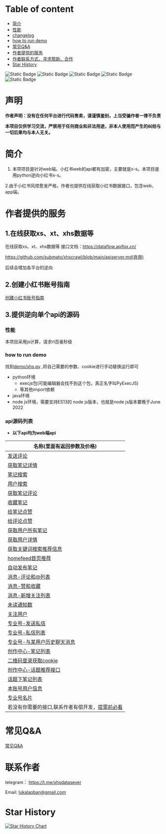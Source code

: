 # Table of content

- [简介](#%E7%AE%80%E4%BB%8B)
- [性能](#%E6%80%A7%E8%83%BD)
- [changelog](#changelog)
- [how to run demo](#how-to-run-demo)
- [常见Q&A](#%E5%B8%B8%E8%A7%81qa)
- [作者提供的服务](#%E4%BD%9C%E8%80%85%E6%8F%90%E4%BE%9B%E7%9A%84%E6%9C%8D%E5%8A%A1)
- [作者联系方式、寻求帮助、合作](#%E4%BD%9C%E8%80%85%E8%81%94%E7%B3%BB%E6%96%B9%E5%BC%8F--%E5%AF%BB%E6%B1%82%E5%B8%AE%E5%8A%A9--%E5%90%88%E4%BD%9C)
- [Star History](#star-history)

![Static Badge](https://img.shields.io/badge/author-submato-gree)
![Static Badge](https://img.shields.io/badge/GitHub-blue?logo=GitHub&labelColor=black)
![Static Badge](https://img.shields.io/badge/author-3.7%2F3.8-blue?logo=Python&label=python&labelColor=black)
![Static Badge](https://img.shields.io/badge/Node.js-v18.16.1-blue?logo=Node.js&labelColor=black)
![Static Badge](https://img.shields.io/badge/java-1.8-blue?logo=java&labelColor=black)

# 声明

**作者声明：没有在任何平台进行代码售卖，请谨慎鉴别，上当受骗作者一律不负责**

**本项目仅供学习交流，严禁用于任何商业和非法用途，非本人使用而产生的纠纷与一切后果均与本人无关。**

# 简介

1. 本项项目是针对web端。小红书web的api都有加密，主要就是x-s。本项目是用python逆向小红书x-s。

2.由于小红书风控愈发严格，作者也提供在线获取小红书数据接口，包含web、app端。


# 作者提供的服务

## 1.在线获取xs、xt、xhs数据等

在线获取xs、xt、xhs数据等
接口文档：https://dataflow.apifox.cn/

https://github.com/submato/xhscrawl/blob/main/apiserver.md(弃用)

后续会增加各平台的逆向

## 2.创建小红书账号指南

[创建小红书账号指南](https://github.com/submato/xhscrawl/blob/main/service/service_index/account_manual.md)   


## 3.提供逆向单个api的源码

### 性能
本项目采用js计算，请求rt百毫秒级


### how to run demo

找到[demo/xhs.py](https://github.com/submato/xhscrawl/blob/main/demo/xhs.py) ,将自己需要的参数、cookie进行手动替换运行即可

- python环境
  - execjs包(可能编辑器会找不到这个包，真正名字叫PyExecJS)
  - 等其他import依赖
- java环境
- node js环境，需要支持ES13的 node js版本，也就是node js版本要晚于June 2022


### api源码列表
- **以下api均为web端api**

| 名称(里面有返回参数及价格)    | 
| ------------------------------------ |
|[发送评论](https://github.com/submato/xhscrawl/blob/main/service/service_index/comment.md)                   |
| [获取笔记详情](https://github.com/submato/xhscrawl/blob/main/service/service_index/note_detail.md)    |
| [笔记搜索](https://github.com/submato/xhscrawl/blob/main/service/service_index/search.md)                  |
| [用户搜索](https://github.com/submato/xhscrawl/blob/main/service/service_index/usersearch.md)                  |
| [获取笔记评论](https://github.com/submato/xhscrawl/blob/main/service/service_index/get_comment.md)                  |
| [收藏笔记](https://github.com/submato/xhscrawl/blob/main/service/service_index/collect_note.md)                |
| [给笔记点赞](https://github.com/submato/xhscrawl/blob/main/service/service_index/like_note.md)  |
| [给评论点赞](https://github.com/submato/xhscrawl/blob/main/service/service_index/like_comment.md)  |
| [获取用户所有笔记](https://github.com/submato/xhscrawl/blob/main/service/service_index/user_notes.md)  |
| [获取用户详情](https://github.com/submato/xhscrawl/blob/main/service/service_index/user_info.md)  |
| [获取关键词搜索推荐信息](https://github.com/submato/xhscrawl/blob/main/service/service_index/search_keyword_recommend.md)  |
| [homefeed首页推荐](https://github.com/submato/xhscrawl/blob/main/service/service_index/homefeed.md)  |
| [自动发布笔记](https://github.com/submato/xhscrawl/blob/main/service/service_index/creat_note.md) |
| [消息-评论和@列表](https://github.com/submato/xhscrawl/blob/main/service/service_index/mentions.md)  |
| [消息-赞和收藏](https://github.com/submato/xhscrawl/blob/main/service/service_index/likes.md)  |
| [消息-新增关注列表](https://github.com/submato/xhscrawl/blob/main/service/service_index/connections.md)  |
| [未读通知数](https://github.com/submato/xhscrawl/blob/main/service/service_index/unread.md)  |
| [关注用户](https://github.com/submato/xhscrawl/blob/main/service/service_index/follow.md)  |
| [专业号-发送私信](https://github.com/submato/xhscrawl/blob/main/service/service_index/pro_chat_sent_msg.md)  |
| [专业号-私信列表](https://github.com/submato/xhscrawl/blob/main/service/service_index/pro_msg_list.md)  |
| [专业号-与某用户历史聊天消息](https://github.com/submato/xhscrawl/blob/main/service/service_index/pro_chat_history.md)  |
| [创作中心-笔记列表](https://github.com/submato/xhscrawl/blob/main/service/service_index/creator_note_list.md)  |
| [二维码登录获取cookie](https://github.com/submato/xhscrawl/blob/main/service/service_index/login_qrcode.md)  |
| [创作中心-话题推荐接口](https://github.com/submato/xhscrawl/blob/main/service/service_index/topic_recommend.md)  |
| [话题下笔记列表](https://github.com/submato/xhscrawl/blob/main/service/service_index/topic_notes.md)  |
| [本账号用户信息](https://github.com/submato/xhscrawl/blob/main/service/service_index/user_me.md)  |
| [专业号名片](https://github.com/submato/xhscrawl/blob/main/service/service_index/pro-card.md)  |
| 若没有你需要的接口,联系作者有偿开发，[提需前必看](https://github.com/submato/xhscrawl/blob/main/service/service_index/feature_notice.md)    |

# 常见Q&A

[常见Q&A](https://github.com/submato/xhscrawl/blob/main/service/service_index/feature_notice.md) 

# 联系作者
telegram： https://t.me/xhsdatasever

Email: lukalaoban@gmail.com
# Star History

[![Star History Chart](https://api.star-history.com/svg?repos=submato/xhscrawl&type=Date)](https://star-history.com/#submato/xhscrawl&Date)


